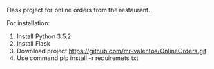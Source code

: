 Flask project for online orders from the restaurant.

For installation:
1. Install Python 3.5.2
2. Install Flask
3. Download project https://github.com/mr-valentos/OnlineOrders.git
3. Use command pip install -r requiremets.txt

